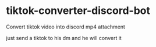 # tiktok-converter-discord-bot
Convert tiktok video into discord mp4 attachment

just send a tiktok to his dm and he will convert it
